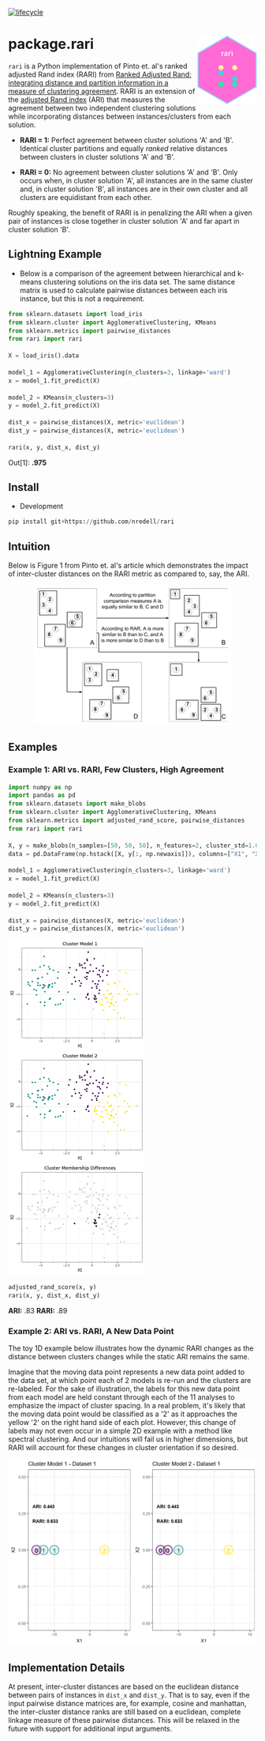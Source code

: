 
[![lifecycle](https://img.shields.io/badge/lifecycle-experimental-orange.svg)](https://www.tidyverse.org/lifecycle/#experimental)

# package.rari <img src="./tools/rari_logo.png" alt="rari logo" align="right" height="138.5" style="display: inline-block;">

`rari` is a Python implementation of Pinto et. al's ranked adjusted Rand index (RARI) from
[Ranked Adjusted Rand: integrating distance and partition information in a measure of clustering agreement](https://doi.org/10.1186/1471-2105-8-44).
RARI is an extension of the [adjusted Rand index](https://en.wikipedia.org/wiki/Rand_index) (ARI)
that measures the agreement between two independent clustering solutions while incorporating distances
between instances/clusters from each solution.

* **RARI = 1:** Perfect agreement between cluster solutions 'A' and 'B'. Identical cluster partitions and equally
*ranked* relative distances between clusters in cluster solutions 'A' and 'B'.

* **RARI = 0:** No agreement between cluster solutions 'A' and 'B'. Only occurs when, in cluster solution
'A', all instances are in the same cluster and, in cluster solution 'B', all instances are in their own cluster and all
clusters are equidistant from each other.

Roughly speaking, the benefit of RARI is in penalizing the ARI when a given pair of instances is close together in cluster
solution 'A' and far apart in cluster solution 'B'.

## Lightning Example

* Below is a comparison of the agreement between hierarchical and k-means clustering solutions on the iris data set. The
same distance matrix is used to calculate pairwise distances between each iris instance, but this is not a requirement.

``` python
from sklearn.datasets import load_iris
from sklearn.cluster import AgglomerativeClustering, KMeans
from sklearn.metrics import pairwise_distances
from rari import rari

X = load_iris().data

model_1 = AgglomerativeClustering(n_clusters=3, linkage='ward')
x = model_1.fit_predict(X)

model_2 = KMeans(n_clusters=3)
y = model_2.fit_predict(X)

dist_x = pairwise_distances(X, metric='euclidean')
dist_y = pairwise_distances(X, metric='euclidean')

rari(x, y, dist_x, dist_y)
```
Out[1]: **.975**

## Install

* Development

``` python
pip install git+https://github.com/nredell/rari
```

## Intuition

Below is Figure 1 from Pinto et. al's article which demonstrates the impact of inter-cluster distances on the RARI
metric as compared to, say, the ARI.

<p align="center">
  <img src="tools/figure_1.PNG" width="400px"></img>
</p>

## Examples

### Example 1: ARI vs. RARI, Few Clusters, High Agreement

``` python
import numpy as np
import pandas as pd
from sklearn.datasets import make_blobs
from sklearn.cluster import AgglomerativeClustering, KMeans
from sklearn.metrics import adjusted_rand_score, pairwise_distances
from rari import rari

X, y = make_blobs(n_samples=[50, 50, 50], n_features=2, cluster_std=1.0, center_box=(-5.0, 5.0), shuffle=True, random_state=224)
data = pd.DataFrame(np.hstack([X, y[:, np.newaxis]]), columns=["X1", "X2", "Cluster"])

model_1 = AgglomerativeClustering(n_clusters=3, linkage='ward')
x = model_1.fit_predict(X)

model_2 = KMeans(n_clusters=3)
y = model_2.fit_predict(X)

dist_x = pairwise_distances(X, metric='euclidean')
dist_y = pairwise_distances(X, metric='euclidean')
```

![](./tools/example_1_plot_1.png) ![](./tools/example_1_plot_2.png) ![](./tools/example_1_plot_3.png)

``` python
adjusted_rand_score(x, y)
rari(x, y, dist_x, dist_y)
```
**ARI:** .83
**RARI:** .89

### Example 2: ARI vs. RARI, A New Data Point

The toy 1D example below illustrates how the dynamic RARI changes as the distance between clusters changes
while the static ARI remains the same.

Imagine that the moving data point represents a new data point added
to the data set, at which point each of 2 models is re-run and the clusters are re-labeled. For the sake of illustration, the
labels for this new data point from each model are held constant through each of the 11 analyses to emphasize the impact of cluster spacing.
In a real problem, it's likely that the moving data point would be classified as a '2' as it approaches the yellow '2' on the
right hand side of each plot. However, this change of labels may not even occur in a simple 2D example with a method like spectral
clustering. And our intuitions will fail us in higher dimensions, but RARI will account for these changes in cluster orientation if so desired.

![](./tools/rari_points.gif)

## Implementation Details

At present, inter-cluster distances are based on the euclidean distance between pairs of instances in `dist_x` and `dist_y`.
That is to say, even if the input pairwise distance matrices are, for example, cosine and manhattan, the inter-cluster distance ranks
are still based on a euclidean, complete linkage measure of these pairwise distances. This will be relaxed in the future with support
for additional input arguments.

